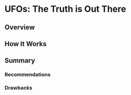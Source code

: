 # UFOs: The Truth is Out There

## Overview



## How It Works

## Summary

### Recommendations 

### Drawbacks 


